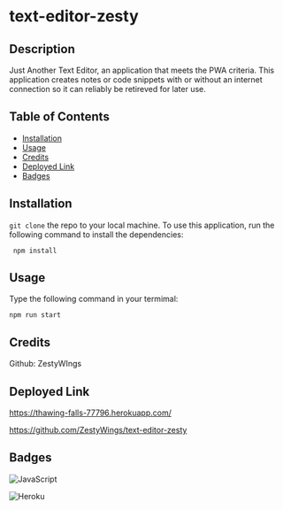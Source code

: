 # text-editor-zesty

## Description

Just Another Text Editor, an application that meets the PWA criteria. This application creates notes or code snippets with or without an internet connection so it can reliably be retireved for later use.

## Table of Contents

- [Installation](#installation)
- [Usage](#usage)
- [Credits](#credits)
- [Deployed Link](#deployedLink)
- [Badges](#badges)

## Installation

`git clone` the repo to your local machine. To use this application, run the following command to install the dependencies:

     npm install

## Usage

Type the following command in your termimal:

`npm run start`

## Credits

Github: ZestyWIngs

## Deployed Link

https://thawing-falls-77796.herokuapp.com/

https://github.com/ZestyWings/text-editor-zesty

## Badges

![JavaScript](https://img.shields.io/badge/javascript-%23323330.svg?style=for-the-badge&logo=javascript&logoColor=%23F7DF1E)

![Heroku](https://img.shields.io/badge/heroku-%23430098.svg?style=for-the-badge&logo=heroku&logoColor=white)
